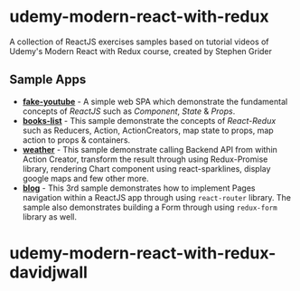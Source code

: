 # udemy-modern-react-with-redux
A collection of ReactJS exercises samples based on tutorial videos of Udemy's Modern React with Redux course, created by Stephen Grider

## Sample Apps
- [**fake-youtube**](https://github.com/WendySanarwanto/udemy-modern-react-with-redux/tree/master/fake-youtube) - A simple web SPA which demonstrate the fundamental concepts of *ReactJS* such as *Component*, *State* & *Props*.
- [**books-list**](https://github.com/WendySanarwanto/udemy-modern-react-with-redux/tree/master/books-list) - This sample demonstrate the concepts of *React-Redux* such as Reducers, Action, ActionCreators, map state to props, map action to props & containers.
- [**weather**](https://github.com/WendySanarwanto/udemy-modern-react-with-redux/tree/master/weather) - This sample demonstrate calling Backend API from within Action Creator, transform the result through using Redux-Promise library, rendering Chart component using react-sparklines, display google maps and few other more.
- [**blog**](https://github.com/WendySanarwanto/udemy-modern-react-with-redux/tree/master/blog) - This 3rd sample demonstrates how to implement Pages navigation within a ReactJS app through using `react-router` library. The sample also demonstrates building a Form through using `redux-form` library as well.
# udemy-modern-react-with-redux-davidjwall
